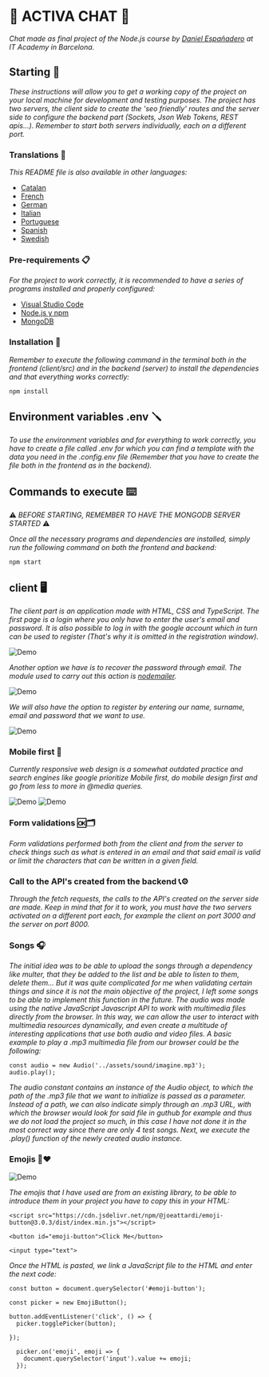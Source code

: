 # 💬 ACTIVA CHAT 💬

_Chat made as final project of the Node.js course by [Daniel Españadero](https://github.com/DanielEspanadero) at IT Academy in Barcelona._

## Starting 🚀

_These instructions will allow you to get a working copy of the project on your local machine for development and testing purposes._
_The project has two servers, the client side to create the 'seo friendly' routes and the server side to configure the backend part (Sockets, Json Web Tokens, REST apis...). Remember to start both servers individually, each on a different port._

### Translations 💬

_This README file is also available in other languages:_
- [Catalan](https://github.com/DanielEspanadero/activa-chat/blob/master/docs/README-cat.md)
- [French](https://github.com/DanielEspanadero/activa-chat/blob/master/docs/README-fr.md)
- [German](https://github.com/DanielEspanadero/activa-chat/blob/master/docs/README-de.md)
- [Italian](https://github.com/DanielEspanadero/activa-chat/blob/master/docs/README-it.md)
- [Portuguese](https://github.com/DanielEspanadero/activa-chat/blob/master/docs/README-pt.md)
- [Spanish](https://github.com/DanielEspanadero/activa-chat/blob/master/docs/README-es.md)
- [Swedish](https://github.com/DanielEspanadero/activa-chat/blob/master/docs/README-se.md)

### Pre-requirements 📋

_For the project to work correctly, it is recommended to have a series of programs installed and properly configured:_

- [Visual Studio Code](https://code.visualstudio.com/download)
- [Node.js y npm](https://nodejs.org/es/)
- [MongoDB](https://docs.mongodb.com/manual/installation/)

### Installation 🔧

_Remember to execute the following command in the terminal both in the frontend (client/src) and in the backend (server) to install the dependencies and that everything works correctly:_
```
npm install
```

## Environment variables .env 🪛

_To use the environment variables and for everything to work correctly, you have to create a file called .env for which you can find a template with the data you need in the .config.env file (Remember that you have to create the file both in the frontend as in the backend)._

## Commands to execute ⌨️
⚠️ _BEFORE STARTING, REMEMBER TO HAVE THE MONGODB SERVER STARTED_ ⚠️

_Once all the necessary programs and dependencies are installed, simply run the following command on both the frontend and backend:_
```
npm start
```

## client 🖥

_The client part is an application made with HTML, CSS and TypeScript. The first page is a login where you only have to enter the user's email and password. It is also possible to log in with the google account which in turn can be used to register (That's why it is omitted in the registration window)._

![Demo](https://github.com/DanielEspanadero/activa-chat/blob/master/docs/front-01.png)

_Another option we have is to recover the password through email._
_The module used to carry out this action is [nodemailer](https://nodemailer.com/about/)._

![Demo](https://github.com/DanielEspanadero/activa-chat/blob/master/docs/front-02.png)

_We will also have the option to register by entering our name, surname, email and password that we want to use._

![Demo](https://github.com/DanielEspanadero/activa-chat/blob/master/docs/front-03.png)

### Mobile first 📱

_Currently responsive web design is a somewhat outdated practice and search engines like google prioritize Mobile first, do mobile design first and go from less to more in @media queries._

![Demo](https://github.com/DanielEspanadero/activa-chat/blob/master/docs/responsive-login.png)
![Demo](https://github.com/DanielEspanadero/activa-chat/blob/master/docs/responsive-chat.png)

### Form validations 🆗🗂

_Form validations performed both from the client and from the server to check things such as what is entered in an email and that said email is valid or limit the characters that can be written in a given field._

### Call to the API's created from the backend 📞⚙️

_Through the fetch requests, the calls to the API's created on the server side are made. Keep in mind that for it to work, you must have the two servers activated on a different port each, for example the client on port 3000 and the server on port 8000._

### Songs 🎧

_The initial idea was to be able to upload the songs through a dependency like multer, that they be added to the list and be able to listen to them, delete them... But it was quite complicated for me when validating certain things and since it is not the main objective of the project, I left some songs to be able to implement this function in the future._
_The audio was made using the native JavaScript Javascript API to work with multimedia files directly from the browser. In this way, we can allow the user to interact with multimedia resources dynamically, and even create a multitude of interesting applications that use both audio and video files._
_A basic example to play a .mp3 multimedia file from our browser could be the following:_
```
const audio = new Audio('../assets/sound/imagine.mp3');
audio.play();
```
_The audio constant contains an instance of the Audio object, to which the path of the .mp3 file that we want to initialize is passed as a parameter. Instead of a path, we can also indicate simply through an .mp3 URL, with which the browser would look for said file in guthub for example and thus we do not load the project so much, in this case I have not done it in the most correct way since there are only 4 test songs._
_Next, we execute the .play() function of the newly created audio instance._

### Emojis 🙂❤️

![Demo](https://github.com/DanielEspanadero/activa-chat/blob/master/docs/emojis.png)

_The emojis that I have used are from an existing library, to be able to introduce them in your project you have to copy this in your HTML:_

```
<script src="https://cdn.jsdelivr.net/npm/@joeattardi/emoji-button@3.0.3/dist/index.min.js"></script>

<button id="emoji-button">Click Me</button>

<input type="text">
```

_Once the HTML is pasted, we link a JavaScript file to the HTML and enter the next code:_

```
const button = document.querySelector('#emoji-button');

const picker = new EmojiButton();

button.addEventListener('click', () => {
  picker.togglePicker(button);
  
});

  picker.on('emoji', emoji => {
    document.querySelector('input').value += emoji;
  });
```